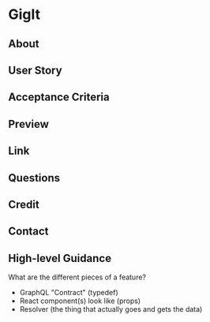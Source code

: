 # GigIt

## About

## User Story

## Acceptance Criteria

## Preview

## Link

## Questions

## Credit

## Contact

## High-level Guidance

What are the different pieces of a feature?

- GraphQL "Contract" (typedef)
- React component(s) look like (props)
- Resolver (the thing that actually goes and gets the data)